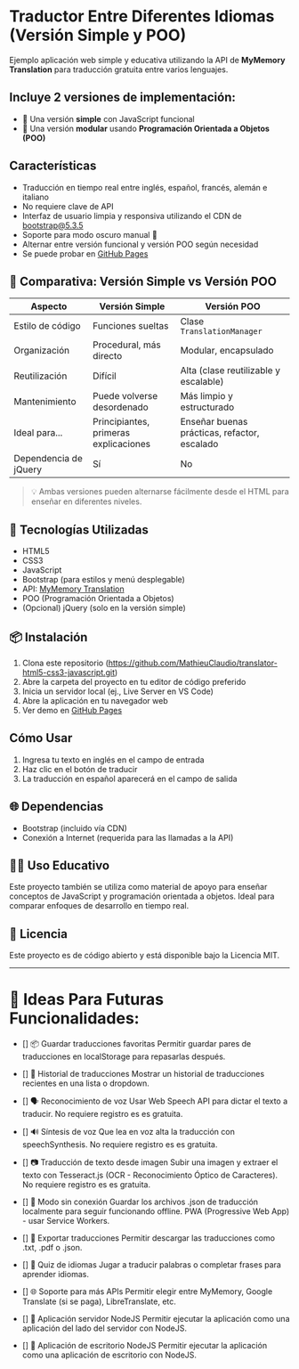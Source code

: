 # Traductor Entre Diferentes Idiomas (Versión Simple y POO)

Ejemplo aplicación web simple y educativa utilizando la API de **MyMemory Translation** para traducción gratuita entre varios lenguajes.

## Incluye **2 versiones** de implementación:
- 🧩 Una versión **simple** con JavaScript funcional
- 🧠 Una versión **modular** usando **Programación Orientada a Objetos (POO)**

## Características
- Traducción en tiempo real entre inglés, español, francés, alemán e italiano
- No requiere clave de API
- Interfaz de usuario limpia y responsiva utilizando el CDN de bootstrap@5.3.5
- Soporte para modo oscuro manual 🌙
- Alternar entre versión funcional y versión POO según necesidad
- Se puede probar en [GitHub Pages](https://MathieuClaudio.github.io/translator-html5-css3-javascript/)

## 🚀 Comparativa: Versión Simple vs Versión POO
| Aspecto                  | Versión Simple                        | Versión POO                                   |
|--------------------------|---------------------------------------|-----------------------------------------------|
| Estilo de código         | Funciones sueltas                     | Clase `TranslationManager`                    |
| Organización             | Procedural, más directo               | Modular, encapsulado                          |
| Reutilización            | Difícil                               | Alta (clase reutilizable y escalable)         |
| Mantenimiento            | Puede volverse desordenado            | Más limpio y estructurado                     |
| Ideal para...            | Principiantes, primeras explicaciones | Enseñar buenas prácticas, refactor, escalado  |
| Dependencia de jQuery    | Sí                                    | No                                            |

> 💡 Ambas versiones pueden alternarse fácilmente desde el HTML para enseñar en diferentes niveles.


## 🧪 Tecnologías Utilizadas
- HTML5
- CSS3
- JavaScript
- Bootstrap (para estilos y menú desplegable)
- API: [MyMemory Translation](https://mymemory.translated.net/doc/)
- POO (Programación Orientada a Objetos)
- (Opcional) jQuery (solo en la versión simple)

## 📦 Instalación
1. Clona este repositorio (https://github.com/MathieuClaudio/translator-html5-css3-javascript.git)
2. Abre la carpeta del proyecto en tu editor de código preferido
3. Inicia un servidor local (ej., Live Server en VS Code)
4. Abre la aplicación en tu navegador web
5. Ver demo en [GitHub Pages](https://MathieuClaudio.github.io/translator-html5-css3-javascript/)

## Cómo Usar
1. Ingresa tu texto en inglés en el campo de entrada
2. Haz clic en el botón de traducir
3. La traducción en español aparecerá en el campo de salida

## 🌐 Dependencias
- Bootstrap (incluido vía CDN)
- Conexión a Internet (requerida para las llamadas a la API)

## 🧑‍🏫 Uso Educativo
Este proyecto también se utiliza como material de apoyo para enseñar conceptos de JavaScript y programación orientada a objetos. Ideal para comparar enfoques de desarrollo en tiempo real.

## 📝 Licencia
Este proyecto es de código abierto y está disponible bajo la Licencia MIT.

-------------------------------------------------------------------------------------------------------------------------

# 🚀 Ideas Para Futuras Funcionalidades:

- [] 📦 Guardar traducciones favoritas
Permitir guardar pares de traducciones en localStorage para repasarlas después.

- [] 🔄 Historial de traducciones
Mostrar un historial de traducciones recientes en una lista o dropdown.

- [] 🗣️ Reconocimiento de voz
Usar Web Speech API para dictar el texto a traducir. No requiere registro es es gratuita.

- [] 🔊 Síntesis de voz
Que lea en voz alta la traducción con speechSynthesis. No requiere registro es es gratuita.

- [] 📷 Traducción de texto desde imagen
Subir una imagen y extraer el texto con Tesseract.js (OCR - Reconocimiento Óptico de Caracteres). No requiere registro es es gratuita.

- [] 📁 Modo sin conexión
Guardar los archivos .json de traducción localmente para seguir funcionando offline. PWA (Progressive Web App) - usar Service Workers.

- [] 💾 Exportar traducciones
Permitir descargar las traducciones como .txt, .pdf o .json.

- [] 🧪 Quiz de idiomas
Jugar a traducir palabras o completar frases para aprender idiomas.

- [] 🌐 Soporte para más APIs
Permitir elegir entre MyMemory, Google Translate (si se paga), LibreTranslate, etc.

- [] 📱 Aplicación servidor NodeJS
Permitir ejecutar la aplicación como una aplicación del lado del servidor con NodeJS.

- [] 📱 Aplicación de escritorio NodeJS
Permitir ejecutar la aplicación como una aplicación de escritorio con NodeJS.
